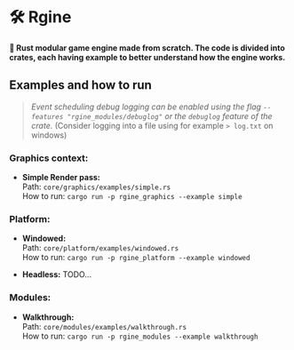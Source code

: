 # 🛠 Rgine

**🦀 Rust modular game engine made from scratch.
The code is divided into crates, each having example to better understand how the engine works.**

## Examples and how to run

> *Event scheduling debug logging can be enabled using the flag `--features "rgine_modules/debuglog"` or the `debuglog` feature of the crate.* (Consider logging into a file using for example `> log.txt` on windows)

### Graphics context:

- **Simple Render pass:**  
Path: `core/graphics/examples/simple.rs`  
How to run: `cargo run -p rgine_graphics --example simple`

### Platform:

- **Windowed:**  
Path: `core/platform/examples/windowed.rs`  
How to run: `cargo run -p rgine_platform --example windowed`

- **Headless:** TODO...

### Modules:

- **Walkthrough:**  
Path: `core/modules/examples/walkthrough.rs`  
How to run: `cargo run -p rgine_modules --example walkthrough`





